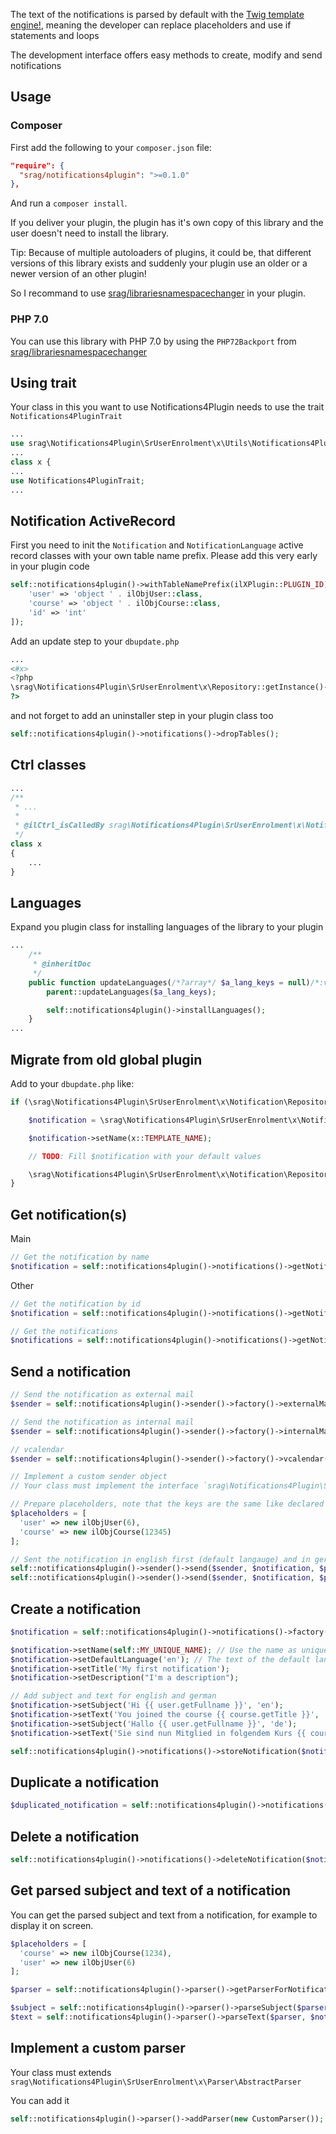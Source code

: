 The text of the notifications is parsed by default with the [Twig template engine!](https://twig.symfony.com/doc/1.x/templates.html), meaning the developer can replace placeholders and use if statements and loops

The development interface offers easy methods to create, modify and send notifications

## Usage

### Composer

First add the following to your `composer.json` file:

```json
"require": {
  "srag/notifications4plugin": ">=0.1.0"
},
```

And run a `composer install`.

If you deliver your plugin, the plugin has it's own copy of this library and the user doesn't need to install the library.

Tip: Because of multiple autoloaders of plugins, it could be, that different versions of this library exists and suddenly your plugin use an older or a newer version of an other plugin!

So I recommand to use [srag/librariesnamespacechanger](https://packagist.org/packages/srag/librariesnamespacechanger) in your plugin.

### PHP 7.0

You can use this library with PHP 7.0 by using the `PHP72Backport` from [srag/librariesnamespacechanger](https://packagist.org/packages/srag/librariesnamespacechanger)

## Using trait

Your class in this you want to use Notifications4Plugin needs to use the trait `Notifications4PluginTrait`

```php
...
use srag\Notifications4Plugin\SrUserEnrolment\x\Utils\Notifications4PluginTrait;
...
class x {
...
use Notifications4PluginTrait;
...
```

## Notification ActiveRecord

First you need to init the `Notification` and `NotificationLanguage` active record classes with your own table name prefix. Please add this very early in your plugin code

```php
self::notifications4plugin()->withTableNamePrefix(ilXPlugin::PLUGIN_ID)->withPlugin(self::plugin())->withPlaceholderTypes([
    'user' => 'object ' . ilObjUser::class,
    'course' => 'object ' . ilObjCourse::class,
    'id' => 'int'
]);
```

Add an update step to your `dbupdate.php`

```php
...
<#x>
<?php
\srag\Notifications4Plugin\SrUserEnrolment\x\Repository::getInstance()->installTables();
?>
```

and not forget to add an uninstaller step in your plugin class too

```php
self::notifications4plugin()->notifications()->dropTables();
```

## Ctrl classes

```php
...
/**
 * ...
 *
 * @ilCtrl_isCalledBy srag\Notifications4Plugin\SrUserEnrolment\x\Notification\NotificationsCtrl: x
 */
class x
{
    ...
}
```

## Languages

Expand you plugin class for installing languages of the library to your plugin

```php
...
	/**
     * @inheritDoc
     */
    public function updateLanguages(/*?array*/ $a_lang_keys = null)/*:void*/ {
		parent::updateLanguages($a_lang_keys);

		self::notifications4plugin()->installLanguages();
	}
...
```

## Migrate from old global plugin

Add to your `dbupdate.php` like:

```php
if (\srag\Notifications4Plugin\SrUserEnrolment\x\Notification\Repository::getInstance()->migrateFromOldGlobalPlugin(x::TEMPLATE_NAME) === null) {

	$notification = \srag\Notifications4Plugin\SrUserEnrolment\x\Notification\Repository::getInstance()->factory()->newInstance();

	$notification->setName(x::TEMPLATE_NAME);

	// TODO: Fill $notification with your default values

	\srag\Notifications4Plugin\SrUserEnrolment\x\Notification\Repository::getInstance()->storeNotification($notification);
}
```

## Get notification(s)

Main

```php
// Get the notification by name
$notification = self::notifications4plugin()->notifications()->getNotificationByName(self::MY_UNIQUE_NAME);
```

Other

```php
// Get the notification by id
$notification = self::notifications4plugin()->notifications()->getNotificationById(self::MY_UNIQUE_ID);

// Get the notifications
$notifications = self::notifications4plugin()->notifications()->getNotifications();
```

## Send a notification

```php
// Send the notification as external mail
$sender = self::notifications4plugin()->sender()->factory()->externalMail('from_email', 'to_email');

// Send the notification as internal mail
$sender = self::notifications4plugin()->sender()->factory()->internalMail('from_user', 'to_user');

// vcalendar
$sender = self::notifications4plugin()->sender()->factory()->vcalendar(...);

// Implement a custom sender object
// Your class must implement the interface `srag\Notifications4Plugin\SrUserEnrolment\x\Sender\Sender`
```

```php
// Prepare placeholders, note that the keys are the same like declared in the notification template
$placeholders = [
  'user' => new ilObjUser(6),
  'course' => new ilObjCourse(12345)
];
```

```php
// Sent the notification in english first (default langauge) and in german again
self::notifications4plugin()->sender()->send($sender, $notification, $placeholders);
self::notifications4plugin()->sender()->send($sender, $notification, $placeholders, 'de');
```

## Create a notification

```php
$notification = self::notifications4plugin()->notifications()->factory()->newInstance();

$notification->setName(self::MY_UNIQUE_NAME); // Use the name as unique identifier to retrieve this object later
$notification->setDefaultLanguage('en'); // The text of the default language gets substituted if you try to get the notification of a langauge not available
$notification->setTitle('My first notification');
$notification->setDescription("I'm a description");

// Add subject and text for english and german
$notification->setSubject('Hi {{ user.getFullname }}', 'en');
$notification->setText('You joined the course {{ course.getTitle }}', 'en');
$notification->setSubject('Hallo {{ user.getFullname }}', 'de');
$notification->setText('Sie sind nun Mitglied in folgendem Kurs {{ course.getTitle }}', 'de');

self::notifications4plugin()->notifications()->storeNotification($notification);
```

## Duplicate a notification

```php
$duplicated_notification = self::notifications4plugin()->notifications()->duplicateNotification($notification);
```

## Delete a notification

```php
self::notifications4plugin()->notifications()->deleteNotification($notification);
```

## Get parsed subject and text of a notification

You can get the parsed subject and text from a notification, for example to display it on screen.

```php
$placeholders = [
  'course' => new ilObjCourse(1234),
  'user' => new ilObjUser(6)
];

$parser = self::notifications4plugin()->parser()->getParserForNotification($notification);

$subject = self::notifications4plugin()->parser()->parseSubject($parser, $notification, $placeholders);
$text = self::notifications4plugin()->parser()->parseText($parser, $notification, $placeholders);
```

## Implement a custom parser

Your class must extends `srag\Notifications4Plugin\SrUserEnrolment\x\Parser\AbstractParser`

You can add it

```php
self::notifications4plugin()->parser()->addParser(new CustomParser());
```
